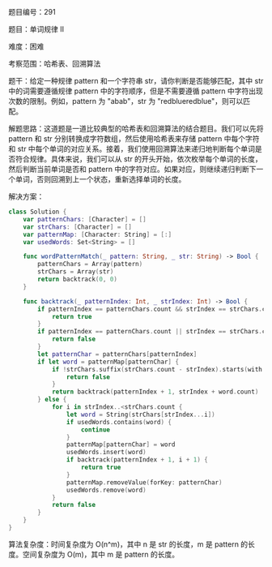 题目编号：291

题目：单词规律 II

难度：困难

考察范围：哈希表、回溯算法

题干：给定一种规律 pattern 和一个字符串 str，请你判断是否能够匹配，其中 str 中的词需要遵循规律 pattern 中的字符顺序，但是不需要遵循 pattern 中字符出现次数的限制。例如，pattern 为 "abab"，str 为 "redblueredblue"，则可以匹配。

解题思路：这道题是一道比较典型的哈希表和回溯算法的结合题目。我们可以先将 pattern 和 str 分别转换成字符数组，然后使用哈希表来存储 pattern 中每个字符和 str 中每个单词的对应关系。接着，我们使用回溯算法来递归地判断每个单词是否符合规律。具体来说，我们可以从 str 的开头开始，依次枚举每个单词的长度，然后判断当前单词是否和 pattern 中的字符对应。如果对应，则继续递归判断下一个单词，否则回溯到上一个状态，重新选择单词的长度。

解决方案：

```swift
class Solution {
    var patternChars: [Character] = []
    var strChars: [Character] = []
    var patternMap: [Character: String] = [:]
    var usedWords: Set<String> = []

    func wordPatternMatch(_ pattern: String, _ str: String) -> Bool {
        patternChars = Array(pattern)
        strChars = Array(str)
        return backtrack(0, 0)
    }

    func backtrack(_ patternIndex: Int, _ strIndex: Int) -> Bool {
        if patternIndex == patternChars.count && strIndex == strChars.count {
            return true
        }
        if patternIndex == patternChars.count || strIndex == strChars.count {
            return false
        }
        let patternChar = patternChars[patternIndex]
        if let word = patternMap[patternChar] {
            if !strChars.suffix(strChars.count - strIndex).starts(with: Array(word)) {
                return false
            }
            return backtrack(patternIndex + 1, strIndex + word.count)
        } else {
            for i in strIndex..<strChars.count {
                let word = String(strChars[strIndex...i])
                if usedWords.contains(word) {
                    continue
                }
                patternMap[patternChar] = word
                usedWords.insert(word)
                if backtrack(patternIndex + 1, i + 1) {
                    return true
                }
                patternMap.removeValue(forKey: patternChar)
                usedWords.remove(word)
            }
            return false
        }
    }
}
```

算法复杂度：时间复杂度为 O(n^m)，其中 n 是 str 的长度，m 是 pattern 的长度。空间复杂度为 O(m)，其中 m 是 pattern 的长度。